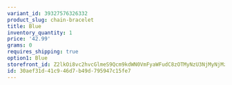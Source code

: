 ```yaml
---
variant_id: 39327576326332
product_slug: chain-bracelet
title: Blue
inventory_quantity: 1
price: '42.99'
grams: 0
requires_shipping: true
option1: Blue
storefront_id: Z2lkOi8vc2hvcGlmeS9Qcm9kdWN0VmFyaWFudC8zOTMyNzU3NjMyNjMzMg==
id: 30aef31d-41c9-46d7-b49d-795947c15fe7
---
```

